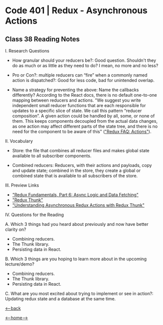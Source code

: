 # Code 401 | Redux - Asynchronous Actions

## Class 38 Reading Notes

I. Research Questions

- How granular should your reducers be?: Good question. Shouldn't they do as much or as little as they need to do? I mean, no more and no less?

- Pro or Con?: multiple reducers can “fire” when a commonly named action is dispatched?: Good for less code, bad for unintended overlap.

- Name a strategy for preventing the above: Name the callbacks differently? According to the React docs, there is no default one-to-one mapping between reducers and actions. "We suggest you write independent small reducer functions that are each responsible for updates to a specific slice of state. We call this pattern “reducer composition”. A given action could be handled by all, some, or none of them. This keeps components decoupled from the actual data changes, as one action may affect different parts of the state tree, and there is no need for the component to be aware of this" (["Redux FAQ: Actions"](https://redux.js.org/faq/actions)).

II. Vocabulary

- Store: the file that combines all reducer files and makes global state available to all subscriber components.

- Combined reducers: Reducers, with their actions and payloads, copy and update state; combined in the store, they create a global or combined state that is available to all subscribers of the store.

III. Preview Links

- ["Redux Fundamentals, Part 6: Async Logic and Data Fetching"](https://redux.js.org/tutorials/fundamentals/part-6-async-logic)
- ["Redux Thunk"](https://github.com/reduxjs/redux-thunk)
- ["Understanding Asynchronous Redux Actions with Redux Thunk"](https://www.digitalocean.com/community/tutorials/redux-redux-thunk)

IV. Questions for the Reading

A. Which 3 things had you heard about previously and now have better clarity on?

- Combining reducers.
- The Thunk library.
- Persisting data in React.

B. Which 3 things are you hoping to learn more about in the upcoming lecture/demo?

- Combining reducers.
- The Thunk library.
- Persisting data in React.

C. What are you most excited about trying to implement or see in action?: Updating redux state and a database at the same time.

[<--back](401week8.md)

[<--home-->](../../README.md)
